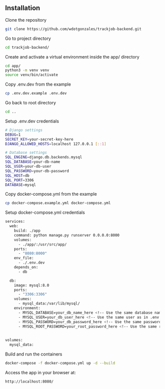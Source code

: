 
## Installation

Clone the repository

```bash
git clone https://github.com/wdotgonzales/trackjob-backend.git
```
Go to project directory
```bash
cd trackjob-backend/
```
Create and activate a virtual environment inside the app/ directory

```bash
cd app/
python3 -m venv venv
source venv/bin/activate
```
Copy .env.dev from the example
```bash
cp .env.dev.example .env.dev
```

Go back to root directory
```bash
cd ..
```

Setup .env.dev credentials

```bash
# Django settings
DEBUG=1
SECRET_KEY=your-secret-key-here
DJANGO_ALLOWED_HOSTS=localhost 127.0.0.1 [::1]

# Database settings
SQL_ENGINE=django.db.backends.mysql
SQL_DATABASE=your-db-name
SQL_USER=your-db-user
SQL_PASSWORD=your-db-password
SQL_HOST=db
SQL_PORT=3306
DATABASE=mysql
```
Copy docker-compose.yml from the example

```bash
cp docker-compose.example.yml docker-compose.yml
```

Setup docker-compose.yml credentials

```bash
services:
  web:
    build: ./app
    command: python manage.py runserver 0.0.0.0:8000
    volumes:
      - ./app/:/usr/src/app/
    ports:
      - "8080:8000"
    env_file:
      - ./.env.dev
    depends_on:
      - db

  db:
    image: mysql:8.0 
    ports:
      - "3306:3306"
    volumes:
      - mysql_data:/var/lib/mysql/
    environment:
      - MYSQL_DATABASE=your_db_name_here <!-- Use the same database name as in .env.dev -->
      - MYSQL_USER=your_db_user_here <!-- Use the same user as in .env.dev -->
      - MYSQL_PASSWORD=your_db_password_here <!-- Use the same password as in .env.dev -->
      - MYSQL_ROOT_PASSWORD=your_root_password_here <!-- Use the same root password as in .env.dev -->
    
      
volumes:
  mysql_data:

```
Build and run the containers
```bash
docker-compose -f docker-compose.yml up -d --build
```

Access the app in your browser at:
```bash
http://localhost:8080/
```